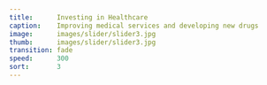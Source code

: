 ```yaml
---
title:      Investing in Healthcare
caption:    Improving medical services and developing new drugs
image:      images/slider/slider3.jpg
thumb:      images/slider/slider3.jpg
transition: fade
speed:      300
sort:       3
---
```

